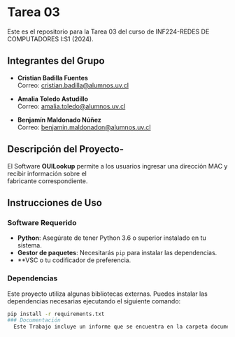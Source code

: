
# Tarea 03

Este es el repositorio para la Tarea 03 del curso de 
INF224-REDES DE COMPUTADORES I:S1 (2024).

## Integrantes del Grupo

- **Cristian Badilla Fuentes**  
  Correo: [cristian.badilla@alumnos.uv.cl](mailto:cristian.badilla@alumnos.uv.cl)

- **Amalia Toledo Astudillo**  
  Correo: [amalia.toledo@alumnos.uv.cl](mailto:amalia.toledo@alumnos.uv.cl)

- **Benjamín Maldonado Núñez**  
  Correo: [benjamin.maldonadon@alumnos.uv.cl](mailto:benjamin.maldonado@alumnos.uv.cl)

## Descripción del Proyecto- 

  El Software **OUILookup** permite a los usuarios ingresar una dirección MAC y recibir información sobre el     
  fabricante correspondiente.

## Instrucciones de Uso

### Software Requerido

- **Python**: Asegúrate de tener Python 3.6 o superior instalado en tu sistema.
- **Gestor de paquetes**: Necesitarás `pip` para instalar las dependencias.
- **VSC o tu codificador de preferencia.
### Dependencias

Este proyecto utiliza algunas bibliotecas externas. Puedes instalar las dependencias necesarias ejecutando el siguiente comando:

```bash
pip install -r requirements.txt
### Documentación
  Este Trabajo incluye un informe que se encuentra en la carpeta documentos de el mismo repositorio
  
  
